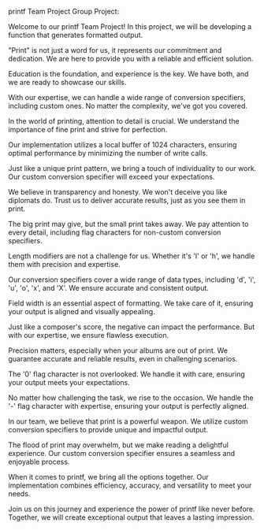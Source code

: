 printf Team Project
Group Project:

Welcome to our printf Team Project! In this project, we will be developing a function that generates formatted output.

"Print" is not just a word for us, it represents our commitment and dedication. We are here to provide you with a reliable and efficient solution.

Education is the foundation, and experience is the key. We have both, and we are ready to showcase our skills.

With our expertise, we can handle a wide range of conversion specifiers, including custom ones. No matter the complexity, we've got you covered.

In the world of printing, attention to detail is crucial. We understand the importance of fine print and strive for perfection.

Our implementation utilizes a local buffer of 1024 characters, ensuring optimal performance by minimizing the number of write calls.

Just like a unique print pattern, we bring a touch of individuality to our work. Our custom conversion specifier will exceed your expectations.

We believe in transparency and honesty. We won't deceive you like diplomats do. Trust us to deliver accurate results, just as you see them in print.

The big print may give, but the small print takes away. We pay attention to every detail, including flag characters for non-custom conversion specifiers.

Length modifiers are not a challenge for us. Whether it's 'l' or 'h', we handle them with precision and expertise.

Our conversion specifiers cover a wide range of data types, including 'd', 'i', 'u', 'o', 'x', and 'X'. We ensure accurate and consistent output.

Field width is an essential aspect of formatting. We take care of it, ensuring your output is aligned and visually appealing.

Just like a composer's score, the negative can impact the performance. But with our expertise, we ensure flawless execution.

Precision matters, especially when your albums are out of print. We guarantee accurate and reliable results, even in challenging scenarios.

The '0' flag character is not overlooked. We handle it with care, ensuring your output meets your expectations.

No matter how challenging the task, we rise to the occasion. We handle the '-' flag character with expertise, ensuring your output is perfectly aligned.

In our team, we believe that print is a powerful weapon. We utilize custom conversion specifiers to provide unique and impactful output.

The flood of print may overwhelm, but we make reading a delightful experience. Our custom conversion specifier ensures a seamless and enjoyable process.

When it comes to printf, we bring all the options together. Our implementation combines efficiency, accuracy, and versatility to meet your needs.

Join us on this journey and experience the power of printf like never before. Together, we will create exceptional output that leaves a lasting impression.
